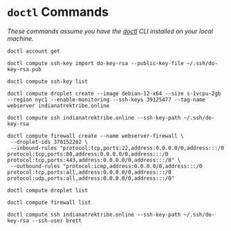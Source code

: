 # `doctl` Commands #

_These commands assume you have the [doctl](https://docs.digitalocean.com/reference/doctl/) CLI installed on your local machine._

```shell
doctl account get
```

```shell
doctl compute ssh-key import do-key-rsa --public-key-file ~/.ssh/do-key-rsa.pub
```

```shell
doctl compute ssh-key list
```

```shell
doctl compute droplet create --image debian-12-x64 --size s-1vcpu-2gb --region nyc1 --enable-monitoring --ssh-keys 39125477 --tag-name webserver indianatrektribe.online
```

```shell
doctl compute ssh indianatrektribe.online --ssh-key-path ~/.ssh/do-key-rsa
```

```shell
doctl compute firewall create --name webserver-firewall \
 --droplet-ids 370152202 \
 --inbound-rules "protocol:tcp,ports:22,address:0.0.0.0/0,address:::/0 protocol:tcp,ports:80,address:0.0.0.0/0,address:::/0 protocol:tcp,ports:443,address:0.0.0.0/0,address:::/0" \
 --outbound-rules "protocol:icmp,address:0.0.0.0/0,address:::/0 protocol:tcp,ports:all,address:0.0.0.0/0,address:::/0 protocol:udp,ports:all,address:0.0.0.0/0,address:::/0"
```

```shell
doctl compute droplet list
```

```shell
doctl compute firewall list
```

```shell
doctl compute ssh indianatrektribe.online --ssh-key-path ~/.ssh/do-key-rsa --ssh-user brett
```